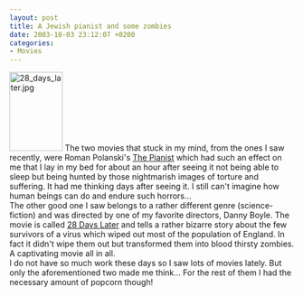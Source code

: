 ```yaml
---
layout: post
title: A Jewish pianist and some zombies
date: 2003-10-03 23:12:07 +0200
categories:
- Movies
---
```

<p><img alt="28_days_later.jpg" src="http://www.rusiczki.net/blog/blogpics/28_days_later.jpg" width="94" height="140" border="0" class="postimage" /> The two movies that stuck in my mind, from the ones I saw recently, were Roman Polanski's <a href="http://www.imdb.com/title/tt0253474/">The Pianist</a> which had such an effect on me that I lay in my bed for about an hour after seeing it not being able to sleep but being hunted by those nightmarish images of torture and suffering. It had me thinking days after seeing it. I still can't imagine how human beings can do and endure such horrors...<br />
The other good one I saw belongs to a rather different genre (science-fiction) and was directed by one of my favorite directors, Danny Boyle. The movie is called <a href="http://www.imdb.com/title/tt0253474/">28 Days Later</a> and tells a rather bizarre story about the few survivors of a virus which wiped out most of the population of England. In fact it didn't wipe them out but transformed them into blood thirsty zombies. A captivating movie all in all.<br />
I do not have so much work these days so I saw lots of movies lately. But only the aforementioned two made me think... For the rest of them I had the necessary amount of popcorn though!</p>
